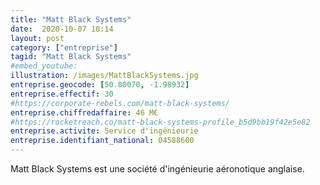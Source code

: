 ```yaml
---
title: "Matt Black Systems"
date:  2020-10-07 10:14
layout: post
category: ["entreprise"]
tagid: "Matt Black Systems"
#embed_youtube:
illustration: /images/MattBlackSystems.jpg
entreprise.geocode: [50.80070, -1.98932]
entreprise.effectif: 30
#https://corporate-rebels.com/matt-black-systems/
entreprise.chiffredaffaire: 46 M€
#https://rocketreach.co/matt-black-systems-profile_b5d9bb19f42e5e82
entreprise.activite: Service d'ingénieurie 
entreprise.identifiant_national: 04588600
---
```


Matt Black Systems est une société d'ingénieurie aéronotique anglaise. 
